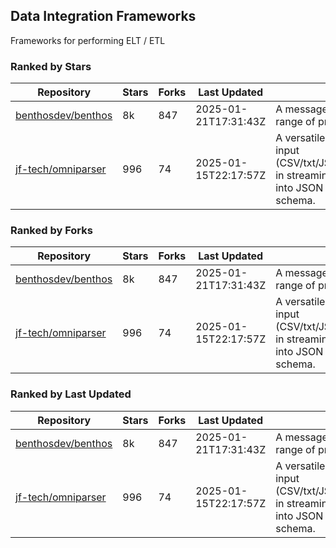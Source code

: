 ## Data Integration Frameworks

Frameworks for performing ELT / ETL

### Ranked by Stars

| Repository | Stars | Forks | Last Updated | Description | 
|------------|-------|-------|--------------|-------------|
| [benthosdev/benthos](https://github.com/benthosdev/benthos) | 8k | 847 | 2025-01-21T17:31:43Z |  A message streaming bridge between a range of protocols. |
| [jf-tech/omniparser](https://github.com/jf-tech/omniparser) | 996 | 74 | 2025-01-15T22:17:57Z |  A versatile ETL library that parses text input (CSV/txt/JSON/XML/EDI/X12/EDIFACT/etc) in streaming fashion and transforms data into JSON output using data-driven schema. |

### Ranked by Forks

| Repository | Stars | Forks | Last Updated | Description | 
|------------|-------|-------|--------------|-------------|
| [benthosdev/benthos](https://github.com/benthosdev/benthos) | 8k | 847 | 2025-01-21T17:31:43Z |  A message streaming bridge between a range of protocols. |
| [jf-tech/omniparser](https://github.com/jf-tech/omniparser) | 996 | 74 | 2025-01-15T22:17:57Z |  A versatile ETL library that parses text input (CSV/txt/JSON/XML/EDI/X12/EDIFACT/etc) in streaming fashion and transforms data into JSON output using data-driven schema. |

### Ranked by Last Updated

| Repository | Stars | Forks | Last Updated | Description | 
|------------|-------|-------|--------------|-------------|
| [benthosdev/benthos](https://github.com/benthosdev/benthos) | 8k | 847 | 2025-01-21T17:31:43Z |  A message streaming bridge between a range of protocols. |
| [jf-tech/omniparser](https://github.com/jf-tech/omniparser) | 996 | 74 | 2025-01-15T22:17:57Z |  A versatile ETL library that parses text input (CSV/txt/JSON/XML/EDI/X12/EDIFACT/etc) in streaming fashion and transforms data into JSON output using data-driven schema. |

